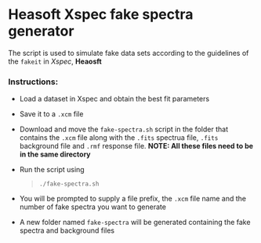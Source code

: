 # Heasoft Xspec fake spectra generator

The script is used to simulate fake data sets according to the guidelines of the `fakeit` in *Xspec*, **Heaosft**

### Instructions:

- Load a dataset in Xspec and obtain the best fit parameters
- Save it to a `.xcm` file
- Download and move the `fake-spectra.sh` script in the folder that contains the `.xcm` file along with the `.fits` spectrua file, `.fits` background file and `.rmf` response file. **NOTE: All these files need to be in the same directory**
- Run the script using
  
  > ```console
  > ./fake-spectra.sh
  > ```
- You will be prompted to supply a file prefix, the `.xcm` file name and the number of fake spectra you want to generate
- A new folder named `fake-spectra` will be generated containing the fake spectra and background files

